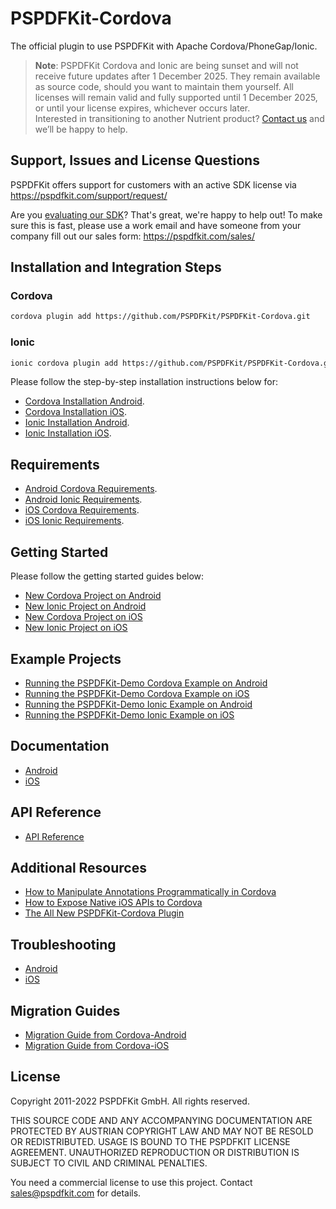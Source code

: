# PSPDFKit-Cordova

The official plugin to use PSPDFKit with Apache Cordova/PhoneGap/Ionic.

> **Note**: PSPDFKit Cordova and Ionic are being sunset and will not receive future updates after 1 December 2025. They remain available as source code, should you want to maintain them yourself. All licenses will remain valid and fully supported until 1 December 2025, or until your license expires, whichever occurs later.</br> Interested in transitioning to another Nutrient product? [Contact us](/company/contact) and we’ll be happy to help.

## Support, Issues and License Questions

PSPDFKit offers support for customers with an active SDK license via https://pspdfkit.com/support/request/

Are you [evaluating our SDK](https://pspdfkit.com/try/)? That's great, we're happy to help out! To make sure this is fast, please use a work email and have someone from your company fill out our sales form: https://pspdfkit.com/sales/

## Installation and Integration Steps

### Cordova

```sh
cordova plugin add https://github.com/PSPDFKit/PSPDFKit-Cordova.git
```

### Ionic

```sh
ionic cordova plugin add https://github.com/PSPDFKit/PSPDFKit-Cordova.git
```

Please follow the step-by-step installation instructions below for:

- [Cordova Installation Android](/docs/android#cordova-installation).
- [Cordova Installation iOS](/docs/ios#cordova-installation).
- [Ionic Installation Android](/docs/android#ionic-installation).
- [Ionic Installation iOS](/docs/ios#ionic-installation).

## Requirements

- [Android Cordova Requirements](docs/android#cordova-requirements).
- [Android Ionic Requirements](docs/android#ionic-requirements).
- [iOS Cordova Requirements](docs/ios#cordova-requirements).
- [iOS Ionic Requirements](docs/ios#ionic-requirements).

## Getting Started

Please follow the getting started guides below:

- [New Cordova Project on Android](/docs/android#new-cordova-project)
- [New Ionic Project on Android](/docs/android#new-ionic-project)
- [New Cordova Project on iOS](/docs/ios#new-cordova-project)
- [New Ionic Project on iOS](/docs/ios#new-ionic-project)

## Example Projects

- [Running the PSPDFKit-Demo Cordova Example on Android](/docs/android#running-the-pspdfkit-demo-cordova-example)
- [Running the PSPDFKit-Demo Cordova Example on iOS](/docs/ios#running-the-pspdfkit-demo-cordova-example)
- [Running the PSPDFKit-Demo Ionic Example on Android](/docs/android#running-the-pspdfkit-demo-ionic-example)
- [Running the PSPDFKit-Demo Ionic Example on iOS](/docs/ios#running-the-pspdfkit-demo-ionic-example)

## Documentation

- [Android](/docs/android/README.md)
- [iOS](/docs/ios/README.md)

## API Reference

- [API Reference](/www/PSPDFKit.js)

## Additional Resources

- [How to Manipulate Annotations Programmatically in Cordova](https://pspdfkit.com/blog/2019/how-to-manipulate-annotations-programmatically-in-cordova/)
- [How to Expose Native iOS APIs to Cordova](https://pspdfkit.com/blog/2019/how-to-expose-ios-api-to-cordova/)
- [The All New PSPDFKit-Cordova Plugin](https://pspdfkit.com/blog/2019/pspdfkit-cordova/)

## Troubleshooting

- [Android](/docs/android#troubleshooting)
- [iOS](/docs/ios#troubleshooting)

## Migration Guides

- [Migration Guide from Cordova-Android](/docs/android#migration-guide-from-cordova-android)
- [Migration Guide from Cordova-iOS](/docs/ios#migration-guide-from-cordova-ios)

## License

Copyright 2011-2022 PSPDFKit GmbH. All rights reserved.

THIS SOURCE CODE AND ANY ACCOMPANYING DOCUMENTATION ARE PROTECTED BY AUSTRIAN COPYRIGHT LAW
AND MAY NOT BE RESOLD OR REDISTRIBUTED. USAGE IS BOUND TO THE PSPDFKIT LICENSE AGREEMENT.
UNAUTHORIZED REPRODUCTION OR DISTRIBUTION IS SUBJECT TO CIVIL AND CRIMINAL PENALTIES.

You need a commercial license to use this project. Contact sales@pspdfkit.com for details.
